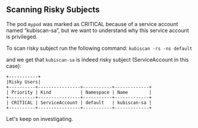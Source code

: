 ## Scanning Risky Subjects

The pod `mypod` was marked as CRITICAL because of a service account named “kubiscan-sa”, but we want to understand why this service account is privileged.

To scan risky subject run the following command:
`kubiscan -rs -ns default`

and we get that `kubiscan-sa` is indeed risky subject (ServiceAccount in this case):
```
+-----------+
|Risky Users|
+----------+----------------+-----------+-------------+
| Priority | Kind           | Namespace | Name        |
+----------+----------------+-----------+-------------+
| CRITICAL | ServiceAccount | default   | kubiscan-sa |
+----------+----------------+-----------+-------------+
```

Let's keep on investigating.
